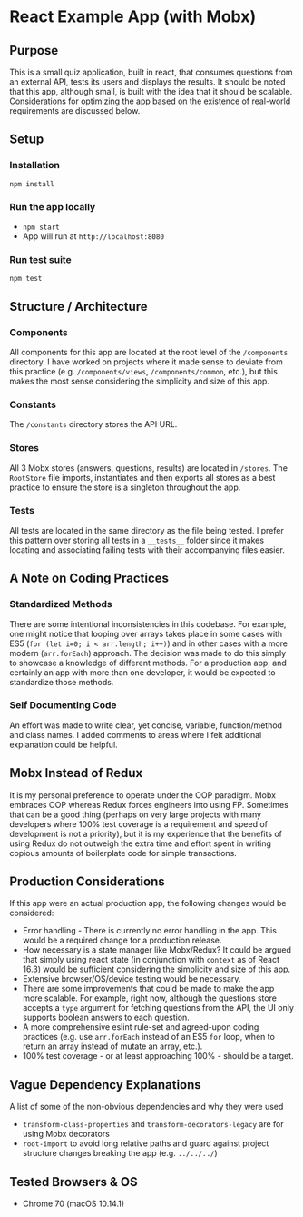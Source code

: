 # React Example App (with Mobx)

## Purpose

This is a small quiz application, built in react, that consumes questions from an external API, tests its users and displays the results. It should be noted that this app, although small, is built with the idea that it should be scalable. Considerations for optimizing the app based on the existence of real-world requirements are discussed below.

## Setup

### Installation

`npm install`

### Run the app locally

-   `npm start`
-   App will run at `http://localhost:8080`

### Run test suite

`npm test`

## Structure / Architecture

### Components

All components for this app are located at the root level of the `/components` directory. I have worked on projects where it made sense to deviate from this practice (e.g. `/components/views`, `/components/common`, etc.), but this makes the most sense considering the simplicity and size of this app.

### Constants

The `/constants` directory stores the API URL.

### Stores

All 3 Mobx stores (answers, questions, results) are located in `/stores`. The `RootStore` file imports, instantiates and then exports all stores as a best practice to ensure the store is a singleton throughout the app.

### Tests

All tests are located in the same directory as the file being tested. I prefer this pattern over storing all tests in a `__tests__` folder since it makes locating and associating failing tests with their accompanying files easier.

## A Note on Coding Practices

### Standardized Methods

There are some intentional inconsistencies in this codebase. For example, one might notice that looping over arrays takes place in some cases with ES5 (`for (let i=0; i < arr.length; i++)`) and in other cases with a more modern (`arr.forEach`) approach. The decision was made to do this simply to showcase a knowledge of different methods. For a production app, and certainly an app with more than one developer, it would be expected to standardize those methods.

### Self Documenting Code

An effort was made to write clear, yet concise, variable, function/method and class names. I added comments to areas where I felt additional explanation could be helpful.

## Mobx Instead of Redux

It is my personal preference to operate under the OOP paradigm. Mobx embraces OOP whereas Redux forces engineers into using FP. Sometimes that can be a good thing (perhaps on very large projects with many developers where 100% test coverage is a requirement and speed of development is not a priority), but it is my experience that the benefits of using Redux do not outweigh the extra time and effort spent in writing copious amounts of boilerplate code for simple transactions.

## Production Considerations

If this app were an actual production app, the following changes would be considered:

-   Error handling - There is currently no error handling in the app. This would be a required change for a production release.
-   How necessary is a state manager like Mobx/Redux? It could be argued that simply using react state (in conjunction with `context` as of React 16.3) would be sufficient considering the simplicity and size of this app.
-   Extensive browser/OS/device testing would be necessary.
-   There are some improvements that could be made to make the app more scalable. For example, right now, although the questions store accepts a `type` argument for fetching questions from the API, the UI only supports boolean answers to each question.
-   A more comprehensive eslint rule-set and agreed-upon coding practices (e.g. use `arr.forEach` instead of an ES5 `for` loop, when to return an array instead of mutate an array, etc.).
-   100% test coverage - or at least approaching 100% - should be a target.

## Vague Dependency Explanations

A list of some of the non-obvious dependencies and why they were used

-   `transform-class-properties` and `transform-decorators-legacy` are for using Mobx decorators
-   `root-import` to avoid long relative paths and guard against project structure changes breaking the app (e.g. `../../../`)

## Tested Browsers & OS

-   Chrome 70 (macOS 10.14.1)
